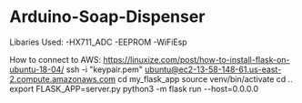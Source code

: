 # Arduino-Soap-Dispenser

Libaries Used:
-HX711_ADC 
-EEPROM
-WiFiEsp


How to connect to AWS:
https://linuxize.com/post/how-to-install-flask-on-ubuntu-18-04/
ssh -i "keypair.pem" ubuntu@ec2-13-58-148-61.us-east-2.compute.amazonaws.com
cd my_flask_app
source venv/bin/activate
cd ..
export FLASK_APP=server.py
python3 -m flask run --host=0.0.0.0

